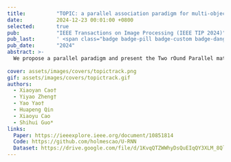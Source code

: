 ```yaml
---
title:          "TOPIC: a parallel association paradigm for multi-object tracking under complex motions and diverse scenes"
date:           2024-12-23 00:01:00 +0800
selected:       true
pub:            "IEEE Transactions on Image Processing (IEEE TIP 2024)"
pub_last:       ' <span class="badge badge-pill badge-custom badge-danger">SCI Q1</span>'
pub_date:       "2024"
abstract: >-
  We propose a parallel paradigm and present the Two rOund Parallel matchIng meChanism (TOPIC) to implement it. The TOPIC leverages both motion and appearance features and can adaptively select the preferable one as the assignment metric based on motion level. Moreover, we provide an Attention-based Appearance Reconstruction Module (AARM) to reconstruct appearance feature embeddings, thus enhancing the representation of appearance features.
  
cover: assets/images/covers/topictrack.png
gif: assets/images/covers/topictrack.gif
authors:
  - Xiaoyan Cao†
  - Yiyao Zheng†
  - Yao Yao†
  - Huapeng Qin
  - Xiaoyu Cao
  - Shihui Guo*
links:
  Paper: https://ieeexplore.ieee.org/document/10851814
  Code: https://github.com/holmescao/U-RNN
  Dataset: https://drive.google.com/file/d/1KvqQTZWWhyDsQuEIqQY3XLM_8QlYjDqi/view
---
```

